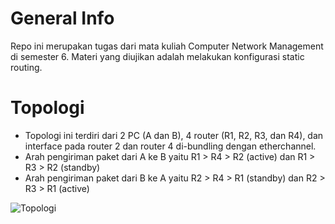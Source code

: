 # General Info
Repo ini merupakan tugas dari mata kuliah Computer Network Management di semester 6. Materi yang diujikan adalah melakukan konfigurasi static routing.

# Topologi

- Topologi ini terdiri dari 2 PC (A dan B), 4 router (R1, R2, R3, dan R4), dan interface pada router 2 dan router 4 di-bundling dengan etherchannel. 
- Arah pengiriman paket dari A ke B yaitu R1 > R4 > R2 (active) dan R1 > R3 > R2 (standby)
- Arah pengiriman paket dari B ke A yaitu R2 > R4 > R1 (standby) dan R2 > R3 > R1 (active)

![Topologi](https://user-images.githubusercontent.com/71112016/177991882-63c6fc29-41d5-41ef-994b-bb0f3bbc65f0.png)
